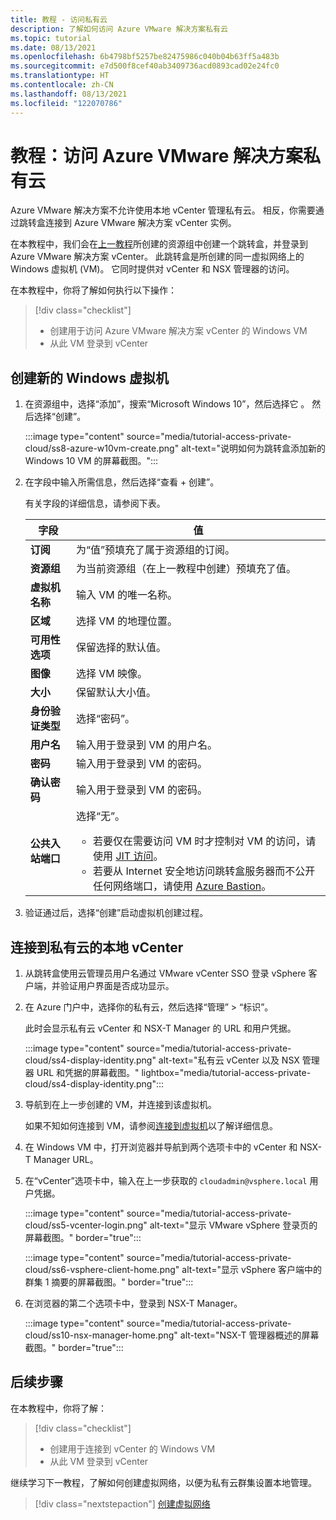 ```yaml
---
title: 教程 - 访问私有云
description: 了解如何访问 Azure VMware 解决方案私有云
ms.topic: tutorial
ms.date: 08/13/2021
ms.openlocfilehash: 6b4798bf5257be82475986c040b04b63ff5a483b
ms.sourcegitcommit: e7d500f8cef40ab3409736acd0893cad02e24fc0
ms.translationtype: HT
ms.contentlocale: zh-CN
ms.lasthandoff: 08/13/2021
ms.locfileid: "122070786"
---
```

# <a name="tutorial-access-an-azure-vmware-solution-private-cloud"></a>教程：访问 Azure VMware 解决方案私有云

Azure VMware 解决方案不允许使用本地 vCenter 管理私有云。 相反，你需要通过跳转盒连接到 Azure VMware 解决方案 vCenter 实例。 

在本教程中，我们会在[上一教程](tutorial-configure-networking.md)所创建的资源组中创建一个跳转盒，并登录到 Azure VMware 解决方案 vCenter。 此跳转盒是所创建的同一虚拟网络上的 Windows 虚拟机 (VM)。  它同时提供对 vCenter 和 NSX 管理器的访问。 

在本教程中，你将了解如何执行以下操作：

> [!div class="checklist"]
> * 创建用于访问 Azure VMware 解决方案 vCenter 的 Windows VM
> * 从此 VM 登录到 vCenter

## <a name="create-a-new-windows-virtual-machine"></a>创建新的 Windows 虚拟机

1. 在资源组中，选择“添加”，搜索“Microsoft Windows 10”，然后选择它 。 然后选择“创建”。

   :::image type="content" source="media/tutorial-access-private-cloud/ss8-azure-w10vm-create.png" alt-text="说明如何为跳转盒添加新的 Windows 10 VM 的屏幕截图。":::

1. 在字段中输入所需信息，然后选择“查看 + 创建”。 

   有关字段的详细信息，请参阅下表。

   | 字段 | 值 |
   | --- | --- |
   | **订阅** | 为“值”预填充了属于资源组的订阅。 |
   | **资源组** | 为当前资源组（在上一教程中创建）预填充了值。  |
   | **虚拟机名称** | 输入 VM 的唯一名称。 |
   | **区域** | 选择 VM 的地理位置。 |
   | **可用性选项** | 保留选择的默认值。 |
   | **图像** | 选择 VM 映像。 |
   | **大小** | 保留默认大小值。 |
   | **身份验证类型**  | 选择“密码”。 |
   | **用户名** | 输入用于登录到 VM 的用户名。 |
   | **密码** | 输入用于登录到 VM 的密码。 |
   | **确认密码** | 输入用于登录到 VM 的密码。 |
   | **公共入站端口** | 选择“无”。 <ul><li>若要仅在需要访问 VM 时才控制对 VM 的访问，请使用 [JIT 访问](../security-center/security-center-just-in-time.md#jit-configure)。</li><li>若要从 Internet 安全地访问跳转盒服务器而不公开任何网络端口，请使用 [Azure Bastion](../bastion/tutorial-create-host-portal.md)。</li></ul>  |


1. 验证通过后，选择“创建”启动虚拟机创建过程。

## <a name="connect-to-the-local-vcenter-of-your-private-cloud"></a>连接到私有云的本地 vCenter

1. 从跳转盒使用云管理员用户名通过 VMware vCenter SSO 登录 vSphere 客户端，并验证用户界面是否成功显示。

1. 在 Azure 门户中，选择你的私有云，然后选择“管理” > “标识”。 

   此时会显示私有云 vCenter 和 NSX-T Manager 的 URL 和用户凭据。

   :::image type="content" source="media/tutorial-access-private-cloud/ss4-display-identity.png" alt-text="私有云 vCenter 以及 NSX 管理器 URL 和凭据的屏幕截图。" lightbox="media/tutorial-access-private-cloud/ss4-display-identity.png":::

1. 导航到在上一步创建的 VM，并连接到该虚拟机。 

   如果不知如何连接到 VM，请参阅[连接到虚拟机](../virtual-machines/windows/connect-logon.md#connect-to-the-virtual-machine)以了解详细信息。

1. 在 Windows VM 中，打开浏览器并导航到两个选项卡中的 vCenter 和 NSX-T Manager URL。 

1. 在“vCenter”选项卡中，输入在上一步获取的 `cloudadmin@vsphere.local` 用户凭据。

   :::image type="content" source="media/tutorial-access-private-cloud/ss5-vcenter-login.png" alt-text="显示 VMware vSphere 登录页的屏幕截图。" border="true":::

   :::image type="content" source="media/tutorial-access-private-cloud/ss6-vsphere-client-home.png" alt-text="显示 vSphere 客户端中的群集 1 摘要的屏幕截图。" border="true":::

1. 在浏览器的第二个选项卡中，登录到 NSX-T Manager。

   :::image type="content" source="media/tutorial-access-private-cloud/ss10-nsx-manager-home.png" alt-text="NSX-T 管理器概述的屏幕截图。" border="true":::



## <a name="next-steps"></a>后续步骤

在本教程中，你将了解：

> [!div class="checklist"]
> * 创建用于连接到 vCenter 的 Windows VM
> * 从此 VM 登录到 vCenter

继续学习下一教程，了解如何创建虚拟网络，以便为私有云群集设置本地管理。

> [!div class="nextstepaction"]
> [创建虚拟网络](tutorial-configure-networking.md)

